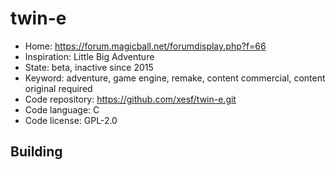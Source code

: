 # twin-e

- Home: https://forum.magicball.net/forumdisplay.php?f=66
- Inspiration: Little Big Adventure
- State: beta, inactive since 2015
- Keyword: adventure, game engine, remake, content commercial, content original required
- Code repository: https://github.com/xesf/twin-e.git
- Code language: C
- Code license: GPL-2.0

## Building
